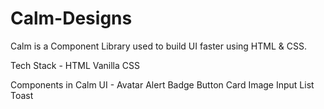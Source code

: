 # Calm-Designs
Calm is a Component Library used  to build UI faster using HTML &amp; CSS.

Tech Stack -
HTML
Vanilla CSS 

Components in Calm UI -
Avatar
Alert
Badge
Button
Card
Image
Input
List
Toast

